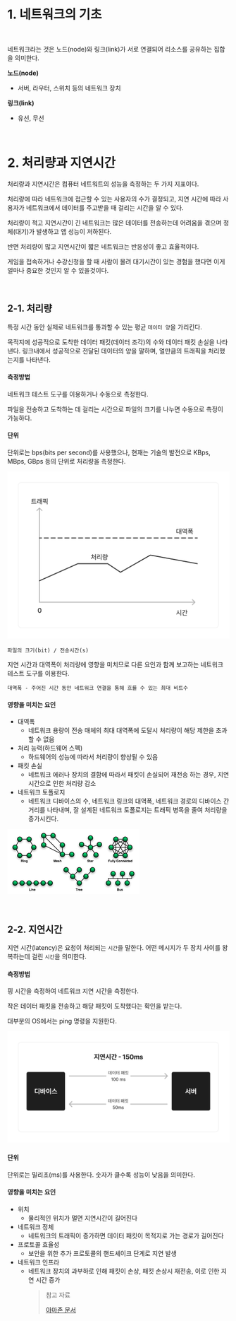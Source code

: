 # 1. 네트워크의 기초

<br>

네트워크라는 것은 노드(node)와 링크(link)가 서로 연결되어 리소스를 공유하는 집합을 의미한다.

**노드(node)**

-   서버, 라우터, 스위치 등의 네트워크 장치

**링크(link)**

-   유선, 무선

<br>

# 2. 처리량과 지연시간

처리량과 지연시간은 컴퓨터 네트워트의 성능을 측정하는 두 가지 지표이다.

처리량에 따라 네트워크에 접근할 수 있는 사용자의 수가 결정되고, 지연 시간에 따라 사용자가 네트워크에서 데이터를 주고받을 때 걸리는 시간을 알 수 있다.

처리량이 적고 지연시간이 긴 네트워크는 많은 데이터를 전송하는데 어려움을 겪으며 정체(대기)가 발생하고 앱 성능이 저하된다.

반면 처리량이 많고 지연시간이 짧은 네트워크는 반응성이 좋고 효율적이다.

게임을 접속하거나 수강신청을 할 때 사람이 몰려 대기시간이 있는 경험을 했다면 이게 얼마나 중요한 것인지 알 수 있을것이다.

<br>

## 2-1. 처리량

특정 시간 동안 실제로 네트워크를 통과할 수 있는 평균 `데이터 양`을 가리킨다.

목적지에 성공적으로 도착한 데이터 패킷(데이터 조각)의 수와 데이터 패킷 손실을 나타낸다. 링크내에서 성공적으로 전달된 데이터의 양을 말하며, 얼만큼의 트래픽을 처리했는지를 나타낸다.

#### **측정방법**

네트워크 테스트 도구를 이용하거나 수동으로 측정한다.

파일을 전송하고 도착하는 데 걸리는 시간으로 파일의 크기를 나누면 수동으로 측정이 가능하다.

#### **단위**

단위로는 bps(bits per second)를 사용했으나, 현재는 기술의 발전으로 KBps, MBps, GBps 등의 단위로 처리량을 측정한다.

![Alt text](image.png)

`파일의 크기(bit) / 전송시간(s)`

지연 시간과 대역폭이 처리량에 영향을 미치므로 다른 요인과 함께 보고하는 네트워크 테스트 도구를 이용한다.

    대역폭 - 주어진 시간 동안 네트워크 연결을 통해 흐를 수 있는 최대 비트수

#### **영향을 미치는 요인**

-   대역폭
    -   네트워크 용량이 전송 매체의 최대 대역폭에 도달시 처리량이 해당 제한을 초과할 수 없음
-   처리 능력(하드웨어 스펙)
    -   하드웨어의 성능에 따라서 처리량이 향상될 수 있음
-   패킷 손실
    -   네트워크 에러나 장치의 결함에 따라서 패킷이 손실되어 재전송 하는 경우, 지연 시간으로 인한 처리량 감소
-   네트워크 토폴로지
    -   네트워크 디바이스의 수, 네트워크 링크의 대역폭, 네트워크 경로의 디바이스 간 거리를 나타내며, 잘 설계된 네트워크 토폴로지는 트래픽 병목을 줄여 처리량을 증가시킨다.

![네트워크 토폴로지](image-2.png)

<br>

## 2-2. 지연시간

지연 시간(latency)은 요청이 처리되는 `시간`을 말한다. 어떤 메시지가 두 장치 사이를 왕복하는데 걸린 `시간`을 의미한다.

#### **측정방법**

핑 시간을 측정하여 네트워크 지연 시간을 측정한다.

작은 데이터 패킷을 전송하고 해당 패킷이 도착했다는 확인을 받는다.

대부분의 OS에서는 ping 명령을 지원한다.

![지연시간](image-1.png)

#### **단위**

단위로는 밀리초(ms)를 사용한다. 숫자가 클수록 성능이 낮음을 의미한다.

#### **영향을 미치는 요인**

-   위치
    -   물리적인 위치가 멀면 지연시간이 길어진다
-   네트워크 정체
    -   네트워크의 트래픽이 증가하면 데이터 패킷이 목적지로 가는 경로가 길어진다
-   프로토콜 효율성
    -   보안을 위한 추가 프로토콜의 핸드셰이크 단계로 지연 발생
-   네트워크 인프라
    -   네트워크 장치의 과부하로 인해 패킷이 손상, 패킷 손상시 재전송, 이로 인한 지연 시간 증가
        > 참고 자료
        >
        > [아마존 문서](https://aws.amazon.com/ko/compare/the-difference-between-throughput-and-latency/)
